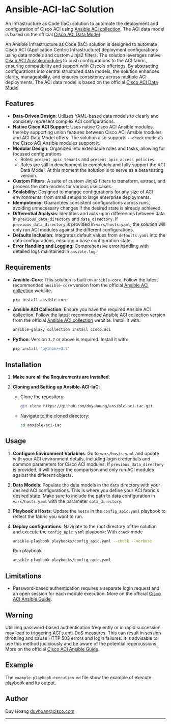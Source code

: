 # Ansible-ACI-IaC Solution

An Infrastructure as Code (IaC) solution to automate the deployment and configuration of Cisco ACI using [Ansible ACI collection](https://galaxy.ansible.com/ui/repo/published/cisco/aci/).
The ACI data model is based on the official [Cisco ACI Data Model](https://developer.cisco.com/docs/nexus-as-code/#!data-model)

An Ansible Infrastructure as Code (IaC) solution is designed to automate Cisco ACI (Application Centric Infrastructure) deployment configurations using data models and custom Jinja2 filters. The solution leverages native [Cisco ACI Ansible modules](https://galaxy.ansible.com/ui/repo/published/cisco/aci/) to push configurations to the ACI fabric, ensuring compatibility and support with Cisco's offerings. By abstracting configurations into central structured data models, the solution enhances clarity, manageability, and ensures consistency across multiple ACI deployments. The ACI data model is based on the official [Cisco ACI Data Model](https://developer.cisco.com/docs/nexus-as-code/#!data-model)
 
## Features

- **Data-Driven Design**: Utilizes YAML-based data models to clearly and concisely represent complex ACI configurations.
- **Native Cisco ACI Support**: Uses native Cisco ACI Ansible modules, thereby supporting union features between Cisco ACI Ansible modules and ACI Data Model offers. The solution also supports `--check` mode as the Cisco ACI Ansible modules support it.
- **Modular Design**: Organized into extendable roles and tasks, allowing for focused configurations
  -  Roles: `present_apic_tenants` and `present_apic_access_policies`.
  -  Roles are still in development to completely and fully support the ACI Data Model. At this moment the solution is to serve as a beta testing version.
- **Custom Filters**: A suite of custom Jinja2 filters to transform, extract, and process the data models for various use cases.
- **Scalability**: Designed to manage configurations for any size of ACI environments, from small setups to large enterprise deployments.
- **Idempotency**: Guarantees consistent configurations across runs, avoiding unnecessary changes if the desired state is already achieved.
- **Differential Analysis**: Identifies and acts upon differences between data in `previous_data_directory` and `data_directory`. If `previous_data_directory` is provided in `vars/hosts.yaml`, the solution will only run ACI modules against the different configurations.
- **Defaults Inclusion**: Integrates default values from `defaults.yaml` into the data configurations, ensuring a base configuration state.
- **Error Handling and Logging**: Comprehensive error handling with detailed logs maintained in `ansible.log`.

## Requirements

- **Ansible-Core**: This solution is built on `ansible-core`. Follow the latest recommended `ansible-core` version from the official [Ansible ACI collection](https://galaxy.ansible.com/ui/repo/published/cisco/aci/) website.
  ```bash
  pip install ansible-core
  ```
  
- **Ansible ACI Collection**: Ensure you have the required Ansible ACI collection. Follow the latest recommended Ansible ACI collection version from the official [Ansible ACI collection](https://galaxy.ansible.com/ui/repo/published/cisco/aci/) website. Install it with:
  ```bash
  ansible-galaxy collection install cisco.aci
  ```
  
- **Python**: Version `3.7` or above is required. Install it with:
  ```bash
  pip install 'python>=3.7'
  ```

## Installation

1. **Make sure all the Requirements are installed**:
   
2. **Cloning and Setting up Ansible-ACI-IaC**:

   - Clone the repository:
     ```bash
     git clone https://github.com/duyahoang/ansible-aci-iac.git
     ```

   - Navigate to the cloned directory:
     ```bash
     cd ansible-aci-iac
     ```

## Usage

1. **Configure Environment Variables**: Go to `vars/hosts.yaml` and update with your ACI environment details, including login credentials and common parameters for Cisco ACI modules. If `previous_data_directory` is provided, it will trigger the comparison and only run ACI modules against the different objects.

2. **Data Models**: Populate the data models in the `data` directory with your desired ACI configurations. This is where you define your ACI fabric's desired state. Make sure to include the path to data configuration in `vars/hosts.yaml` with the parameter `data_directory`. 

3. **Playbook's Hosts**: Update the `hosts` in the `config_apic.yaml` playbook to reflect the fabric you want to run.
 
5. **Deploy configurations**: Navigate to the root directory of the solution and execute the `config_apic.yaml` playbook:
   With `check` mode
   ```bash
   ansible-playbook playbooks/config_apic.yaml --check --verbose
   ```
   Run playbook
   ```bash
   ansible-playbook playbooks/config_apic.yaml
   ```

## Limitations

- Password-based authentication requires a separate login request and an open session for each module execution. More on the official [Cisco ACI Ansible Guide](https://docs.ansible.com/ansible/latest/scenario_guides/guide_aci.html#password-based-authentication).

## Warning

Utilizing password-based authentication frequently or in rapid succession may lead to triggering ACI's anti-DoS measures. This can result in session throttling and cause HTTP 503 errors and login failures. It is advisable to use this method judiciously and be aware of the potential repercussions. More on the official [Cisco ACI Ansible Guide](https://docs.ansible.com/ansible/latest/scenario_guides/guide_aci.html#password-based-authentication).

## Example

The `example-playbook-execution.md` file show the example of execute playbook and its output.

## Author
Duy Hoang
duyhoan@cisco.com

---
